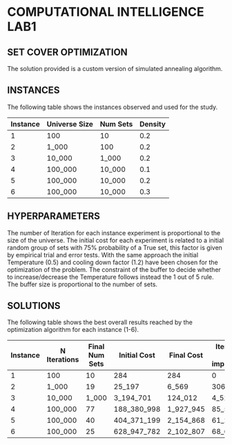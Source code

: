 # COMPUTATIONAL INTELLIGENCE LAB1
## SET COVER OPTIMIZATION

The solution provided is a custom version of simulated annealing algorithm. 

## INSTANCES 

The following table shows the instances observed and used for the study.

| Instance | Universe Size | Num Sets | Density |
| -------- | ------------- | -------- | ------- |
| 1        | 100           | 10       | 0.2     |
| 2        | 1_000         | 100      | 0.2     |
| 3        | 10_000        | 1_000    | 0.2     |
| 4        | 100_000       | 10_000   | 0.1     |
| 5        | 100_000       | 10_000   | 0.2     |
| 6        | 100_000       | 10_000   | 0.3     |

## HYPERPARAMETERS

The number of Iteration for each instance experiment is proportional to the size of the universe.
The initial cost for each experiment is related to a initial random group of sets with 75% probability of a True set, this factor is given by empirical trial and error tests.
With the same approach the initial Temperature (0.5) and cooling down factor (1.2) have been chosen for the optimization of the problem.
The constraint of the buffer to decide whether to increase/decrease the Temperature follows instead the 1 out of 5 rule.
The buffer size is proportional to the number of sets.

## SOLUTIONS

The following table shows the best overall results reached by the optimization algorithm for each instance (1-6).    

| Instance | N Iterations | Final Num Sets | Initial Cost | Final Cost | Iteration of last improvement | Optimization Factor |
| -------- | ------------ | -------------- | ------------ | ---------- | ----------------------------- | ------------------- |
| 1        | 100          | 10             | 284          | 284        | 0                             | x 1.00              |
| 2        | 1_000        | 19             | 25_197       | 6_569      | 306                           | x 3.83              |
| 3        | 10_000       | 1_000          | 3_194_701    | 124_012    | 4_527                         | x 25.76             |
| 4        | 100_000      | 77             | 188_380_998  | 1_927_945  | 85_551                        | x 97.71             |
| 5        | 100_000      | 40             | 404_371_199  | 2_154_868  | 61_229                        | x 187.65            |
| 6        | 100_000      | 25             | 628_947_782  | 2_102_807  | 68_688                        | x 299.10            |



